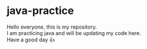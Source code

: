 # java-practice

Hello everyone, this is my repository. <br>
I am practicing java and will be updating my code here. <br>
Have a good day 👍
